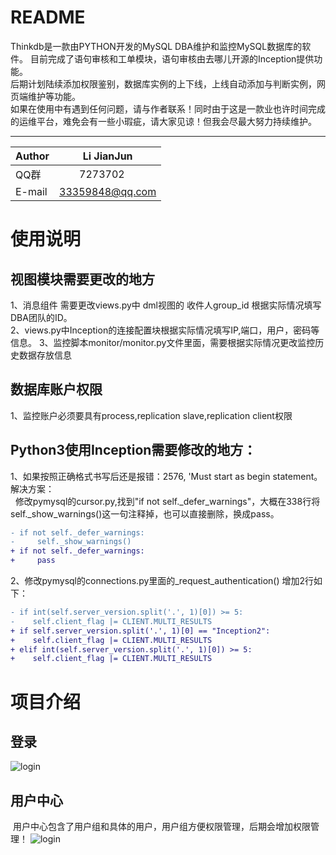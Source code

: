 README
====
Thinkdb是一款由PYTHON开发的MySQL DBA维护和监控MySQL数据库的软件。
目前完成了语句审核和工单模块，语句审核由去哪儿开源的Inception提供功能。<br>
后期计划陆续添加权限鉴别，数据库实例的上下线，上线自动添加与判断实例，网页端维护等功能。<br>
如果在使用中有遇到任何问题，请与作者联系！同时由于这是一款业也许时间完成的运维平台，难免会有一些小瑕疵，请大家见谅！但我会尽最大努力持续维护。
****

|Author|Li JianJun|
|---|---
|QQ群|　　7273702|
|E-mail|33359848@qq.com


# 使用说明
## 视图模块需要更改的地方
  1、消息组件 需要更改views.py中 dml视图的 收件人group_id 根据实际情况填写DBA团队的ID。<br>
  2、views.py中Inception的连接配置块根据实际情况填写IP,端口，用户，密码等信息。
  3、监控脚本monitor/monitor.py文件里面，需要根据实际情况更改监控历史数据存放信息
  
## 数据库账户权限
  1、监控账户必须要具有process,replication slave,replication client权限


## Python3使用Inception需要修改的地方：
  1、如果按照正确格式书写后还是报错：2576, 'Must start as begin statement。解决方案：<br>
    修改pymysql的cursor.py,找到"if not self._defer_warnings"，大概在338行将self._show_warnings()这一句注释掉，也可以直接删除，换成pass。
```diff
- if not self._defer_warnings:
-     self._show_warnings()
+ if not self._defer_warnings:
+     pass
```  
  2、修改pymysql的connections.py里面的_request_authentication() 增加2行如下：
```diff
- if int(self.server_version.split('.', 1)[0]) >= 5:
-    self.client_flag |= CLIENT.MULTI_RESULTS
+ if self.server_version.split('.', 1)[0] == "Inception2":
+    self.client_flag |= CLIENT.MULTI_RESULTS
+ elif int(self.server_version.split('.', 1)[0]) >= 5:
+    self.client_flag |= CLIENT.MULTI_RESULTS
```
# 项目介绍
## 登录
![login](https://github.com/lijianjun2014/thinkdb/blob/master/img/login.png "登录")
## 用户中心
  用户中心包含了用户组和具体的用户，用户组方便权限管理，后期会增加权限管理！
![login](https://github.com/lijianjun2014/thinkdb/blob/master/img/usercenter.png "用户中心")
